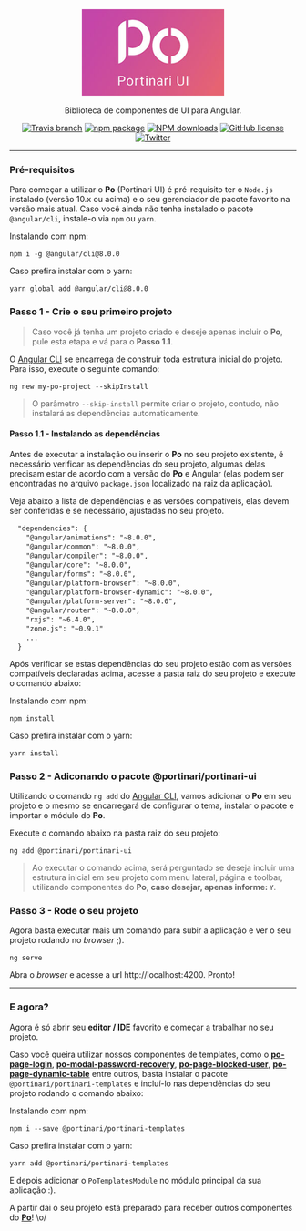 
<p align="center">
  <a href="https://portinari.io">
    <img width="250" src="./logo.jpg">
  </a>
</p>

<div align="center">

Biblioteca de componentes de UI para Angular.

[![Travis branch](https://img.shields.io/travis/com/portinariui/portinari-angular/master?style=flat-square)](https://travis-ci.com/portinariui/portinari-angular)
[![npm package](https://img.shields.io/npm/v/@portinari/portinari-ui?color=%23c9357d&style=flat-square)](https://www.npmjs.org/package/@portinari/portinari-ui)
[![NPM downloads](https://img.shields.io/npm/dm/@portinari/portinari-ui?color=c9357d&label=npm%20downloads&style=flat-square)](https://npmjs.com/package/@portinari/portinari-ui)
[![GitHub license](https://img.shields.io/npm/l/@portinari/portinari-ui?color=%23c9357d&style=flat-square)](https://github.com/portinariui/portinari-angular/blob/master/LICENSE)
[![Twitter](https://img.shields.io/badge/Twitter-PortinariUI-c9357d?style=flat-square&logo=twitter)](https://twitter.com/portinariui)

</div>

---

### Pré-requisitos

Para começar a utilizar o **Po** (Portinari UI) é pré-requisito ter o `Node.js` instalado (versão 10.x ou acima) e o seu gerenciador de pacote favorito na versão mais atual. Caso você ainda não tenha instalado o pacote `@angular/cli`, instale-o via `npm` ou `yarn`.

Instalando com npm:
```
npm i -g @angular/cli@8.0.0
```

Caso prefira instalar com o yarn:
```
yarn global add @angular/cli@8.0.0
```

### Passo 1 - Crie o seu primeiro projeto

> Caso você já tenha um projeto criado e deseje apenas incluir o **Po**, pule esta etapa e vá para o **Passo 1.1**.

O [Angular CLI](https://cli.angular.io/) se encarrega de construir toda estrutura inicial do projeto. Para isso, execute o seguinte comando:

```
ng new my-po-project --skipInstall
```

> O parâmetro `--skip-install` permite criar o projeto, contudo, não instalará as dependências automaticamente.


#### Passo 1.1 - Instalando as dependências

Antes de executar a instalação ou inserir o **Po** no seu projeto existente, é necessário verificar as dependências do seu projeto, algumas delas precisam estar de acordo com a versão do **Po** e Angular (elas podem ser encontradas no arquivo `package.json` localizado na raiz da aplicação).

Veja abaixo a lista de dependências e as versões compatíveis, elas devem ser conferidas e se necessário, ajustadas no seu projeto.

```
  "dependencies": {
    "@angular/animations": "~8.0.0",
    "@angular/common": "~8.0.0",
    "@angular/compiler": "~8.0.0",
    "@angular/core": "~8.0.0",
    "@angular/forms": "~8.0.0",
    "@angular/platform-browser": "~8.0.0",
    "@angular/platform-browser-dynamic": "~8.0.0",
    "@angular/platform-server": "~8.0.0",
    "@angular/router": "~8.0.0",
    "rxjs": "~6.4.0",
    "zone.js": "~0.9.1"
    ...
  }
```

Após verificar se estas dependências do seu projeto estão com as versões compatíveis declaradas acima, acesse a pasta raiz do seu projeto e execute o comando abaixo:

Instalando com npm:
```
npm install
```

Caso prefira instalar com o yarn:
```
yarn install
```

### Passo 2 - Adiconando o pacote @portinari/portinari-ui

Utilizando o comando `ng add` do [Angular CLI](https://cli.angular.io/), vamos adicionar o **Po** em seu projeto e o mesmo se encarregará de configurar o tema, instalar o pacote e importar o módulo do **Po**.

Execute o comando abaixo na pasta raiz do seu projeto:

```
ng add @portinari/portinari-ui
```

> Ao executar o comando acima, será perguntado se deseja incluir uma estrutura inicial em seu projeto com menu lateral, página e toolbar, utilizando componentes do **Po**, **caso desejar, apenas informe: `Y`**.

### Passo 3 - Rode o seu projeto

Agora basta executar mais um comando para subir a aplicação e ver o seu projeto rodando no *browser* ;).

```
ng serve
```

Abra o *browser* e acesse a url http://localhost:4200. Pronto!

----

### E agora?

Agora é só abrir seu **editor / IDE** favorito e começar a trabalhar no seu projeto.

Caso você queira utilizar nossos componentes de templates, como o **[po-page-login](http://portinari.io/documentation/po-page-login)**, **[po-modal-password-recovery](http://portinari.io/documentation/po-modal-password-recovery)**, **[po-page-blocked-user](http://portinari.io/documentation/po-page-blocked-user)**, **[po-page-dynamic-table](http://portinari.io/documentation/po-page-dynamic-table)** entre outros, basta instalar o pacote `@portinari/portinari-templates` e incluí-lo nas dependências do seu projeto rodando o comando abaixo:

Instalando com npm:
```
npm i --save @portinari/portinari-templates
```

Caso prefira instalar com o yarn:
```
yarn add @portinari/portinari-templates
```

E depois adicionar o `PoTemplatesModule` no módulo principal da sua aplicação :).

A partir dai o seu projeto está preparado para receber outros componentes do **[Po](http://portinari.io/documentation)**! \o/
